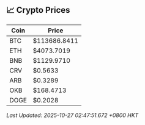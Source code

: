 ## 📈 Crypto Prices

| Coin | Price |
| ---- | ----- |
| BTC | $113686.8411 |
| ETH | $4073.7019 |
| BNB | $1129.9710 |
| CRV | $0.5633 |
| ARB | $0.3289 |
| OKB | $168.4713 |
| DOGE | $0.2028 |

_Last Updated: 2025-10-27 02:47:51.672 +0800 HKT_